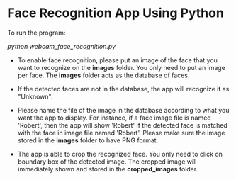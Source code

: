
# Face Recognition App Using Python

To run the program:

*python webcam_face_recognition.py*

- To enable face recognition, please put an image of the face that you want to recognize on the **images** folder. You only need to put an image per face. The **images** folder acts as the database of faces. 

- If the detected faces are not in the database, the app will recognize it as "Unknown".

- Please name the file of the image in the database according to what you want the app to display. For instance, if a face image file is named 'Robert', then the app will show 'Robert' if the detected face is matched with the face in image file named 'Robert'. Please make sure the image stored in the **images** folder to have PNG format. 

- The app is able to crop the recognized face. You only need to click on boundary box of the detected image. The cropped image will immediately shown and stored in the **cropped_images** folder.  
